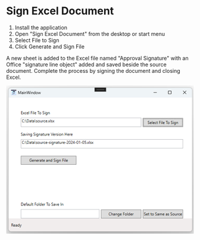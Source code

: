 # Sign Excel Document

1. Install the application
2. Open "Sign Excel Document" from the desktop or start menu
3. Select File to Sign
4. Click Generate and Sign File

A new sheet is added to the Excel file named "Approval Signature" with an Office "signature line object" added and saved beside the source document. Complete the process by signing the document and closing Excel.

![Screenshot](screenshot.png)